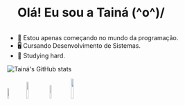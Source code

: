 <!-- TITLE -->
<div id="user-content-toc">
  <ul align="left">
    <summary><h1 style="display: inline-block">Olá! Eu sou a Tainá (^o^)/</h1></summary>
</div>

<!-- PRESENTATION -->
* 🚩 Estou apenas começando no mundo da programação.
* 🖥️ Cursando Desenvolvimento de Sistemas.
* 💪 Studying hard.

<!-- GITHUB STATS -->
![Tainá's GitHub stats](https://github-readme-stats.vercel.app/api?username=taina8&show_icons=true&theme=dracula)

<!-- LINKS -->
<div>
  <a href="mailto:tainaestefanim@gmail.com" target="_blank"><img width="7.9%" src="https://img.shields.io/badge/Gmail-D14836?style=for-the-badge&logo=gmail&logoColor=white" target="_blank"></a>
  <a href="www.linkedin.com/in/tainá-estefani-martins" target="_blank"><img width="10%" src="https://img.shields.io/badge/LinkedIn-0077B5?style=for-the-badge&logo=linkedin&logoColor=white" target="_blank"></a>
  <a href="https://github.com/taina8" target="_blank"><img width="8.9%" src="https://img.shields.io/badge/GitHub-100000?style=for-the-badge&logo=github&logoColor=white" target="_blank"></a>
  <a href="https://www.instagram.com/ta.i.n.a" target="_blank"><img width="10.9%" src="https://img.shields.io/badge/Instagram-E4405F?style=for-the-badge&logo=instagram&logoColor=white" target="_blank"></a>
</div>
